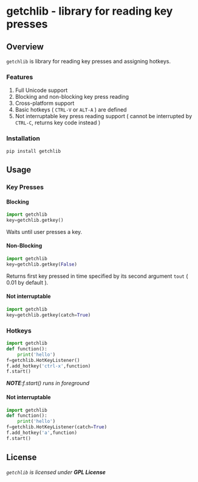 # getchlib - library for reading key presses

## Overview
`getchlib` is library for reading key presses and assigning hotkeys.
### Features
1. Full Unicode support
1. Blocking and non-blocking key press reading
1. Cross-platform support
1. Basic hotkeys ( `CTRL-V` or `ALT-A` ) are defined
1. Not interruptable key press reading support ( cannot be interrupted by `CTRL-C`, returns key code instead )

### Installation
```
pip install getchlib
```
## Usage
### Key Presses
#### Blocking
```python
import getchlib
key=getchlib.getkey()
```
Waits until user presses a key.
#### Non-Blocking
```python
import getchlib
key=getchlib.getkey(False)
```
Returns first key pressed in time specified by its second argument `tout` ( 0.01 by default ).
#### Not interruptable 
```python
import getchlib
key=getchlib.getkey(catch=True)
```
### Hotkeys
```python
import getchlib
def function():
	print('hello')
f=getchlib.HotKeyListener()
f.add_hotkey('ctrl-x',function)
f.start()
```
***NOTE***:*f.start() runs in foreground*
#### Not interruptable
```python
import getchlib
def function():
	print('hello')
f=getchlib.HotKeyListener(catch=True)
f.add_hotkey('a',function)
f.start()
```
## License
*`getchlib` is licensed under* ***GPL License***
